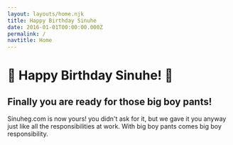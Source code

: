 ```yaml
---
layout: layouts/home.njk
title: Happy Birthday Sinuhe
date: 2016-01-01T00:00:00.000Z
permalink: /
navtitle: Home
---
```

# 🎉 Happy Birthday Sinuhe! 🎉
## Finally you are ready for those big boy pants!

Sinuheg.com is now yours! you didn't ask for it, but we gave it you anyway just like all the responsibilities at work. With big boy pants comes big boy responsibility. 


<!--
This is a template for building a simple blog website with the [Eleventy static site generator](https://www.11ty.io), with deployment to [Netlify](https://www.netlify.com).

Includes [Netlify CMS](https://www.netlifycms.org) for WYSIWYG content editing, and [Netlify Forms](https://www.netlify.com/docs/form-handling) for processing your site's form data.

For more info on installation and usage, view the project repo on [Github]({{ pkg.repository.url }}).

Or click the button below to deploy your own copy of this project to Netlify.

[![Deploy to Netlify](https://www.netlify.com/img/deploy/button.svg)](https://app.netlify.com/start/deploy?repository=https://github.com/danurbanowicz/eleventy-netlify-boilerplate&stack=cms)
-->
